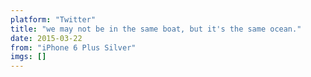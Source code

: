 ```yaml
---
platform: "Twitter"
title: "we may not be in the same boat, but it's the same ocean."
date: 2015-03-22
from: "iPhone 6 Plus Silver"
imgs: []
---
```

